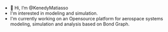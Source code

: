 - 👋 Hi, I’m @KenedyMatiasso
- I'm interested in modeling and simulation.
- I'm currently working on an Opensource platform for aerospace systems modeling, simulation and analysis based on Bond Graph.


<!---
KenedyMatiasso/KenedyMatiasso is a ✨ special ✨ repository because its `README.md` (this file) appears on your GitHub profile.
You can click the Preview link to take a look at your changes.
--->
